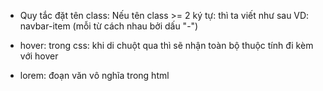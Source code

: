 - Quy tắc đặt tên class: Nếu tên class >= 2 ký tự: thì ta viết như sau
  VD: navbar-item (mỗi từ cách nhau bởi dấu "-")

- hover: trong css: khi di chuột qua thì sẽ nhận toàn bộ thuộc tính đi kèm với hover

- lorem: đoạn văn vô nghĩa trong html
